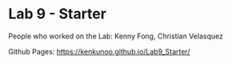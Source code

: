 # Lab 9 - Starter
People who worked on the Lab: Kenny Fong, Christian Velasquez

Github Pages: https://kenkunoo.github.io/Lab9_Starter/
